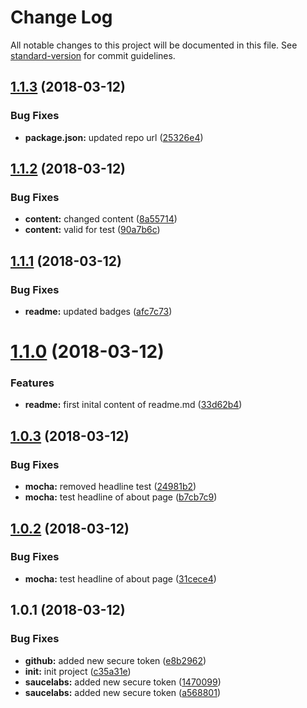# Change Log

All notable changes to this project will be documented in this file. See [standard-version](https://github.com/conventional-changelog/standard-version) for commit guidelines.

<a name="1.1.3"></a>
## [1.1.3](https://github.com/GrabarzUndPartner/gp-vue-boilerplate/compare/v1.1.2...v1.1.3) (2018-03-12)


### Bug Fixes

* **package.json:** updated repo url ([25326e4](https://github.com/GrabarzUndPartner/gp-vue-boilerplate/commit/25326e4))



<a name="1.1.2"></a>
## [1.1.2](https://github.com/StephanGerbeth/vue-boilerplate/compare/v1.1.1...v1.1.2) (2018-03-12)


### Bug Fixes

* **content:** changed content ([8a55714](https://github.com/StephanGerbeth/vue-boilerplate/commit/8a55714))
* **content:** valid for test ([90a7b6c](https://github.com/StephanGerbeth/vue-boilerplate/commit/90a7b6c))



<a name="1.1.1"></a>
## [1.1.1](https://github.com/StephanGerbeth/vue-boilerplate/compare/v1.1.0...v1.1.1) (2018-03-12)


### Bug Fixes

* **readme:** updated badges ([afc7c73](https://github.com/StephanGerbeth/vue-boilerplate/commit/afc7c73))



<a name="1.1.0"></a>
# [1.1.0](https://github.com/StephanGerbeth/vue-boilerplate/compare/v1.0.3...v1.1.0) (2018-03-12)


### Features

* **readme:** first inital content of readme.md ([33d62b4](https://github.com/StephanGerbeth/vue-boilerplate/commit/33d62b4))



<a name="1.0.3"></a>
## [1.0.3](https://github.com/StephanGerbeth/vue-boilerplate/compare/v1.0.2...v1.0.3) (2018-03-12)


### Bug Fixes

* **mocha:** removed headline test ([24981b2](https://github.com/StephanGerbeth/vue-boilerplate/commit/24981b2))
* **mocha:** test headline of about page ([b7cb7c9](https://github.com/StephanGerbeth/vue-boilerplate/commit/b7cb7c9))



<a name="1.0.2"></a>
## [1.0.2](https://github.com/StephanGerbeth/vue-boilerplate/compare/v1.0.1...v1.0.2) (2018-03-12)


### Bug Fixes

* **mocha:** test headline of about page ([31cece4](https://github.com/StephanGerbeth/vue-boilerplate/commit/31cece4))



<a name="1.0.1"></a>
## 1.0.1 (2018-03-12)


### Bug Fixes

* **github:** added new secure token ([e8b2962](https://github.com/StephanGerbeth/vue-boilerplate/commit/e8b2962))
* **init:** init project ([c35a31e](https://github.com/StephanGerbeth/vue-boilerplate/commit/c35a31e))
* **saucelabs:** added new secure token ([1470099](https://github.com/StephanGerbeth/vue-boilerplate/commit/1470099))
* **saucelabs:** added new secure token ([a568801](https://github.com/StephanGerbeth/vue-boilerplate/commit/a568801))
